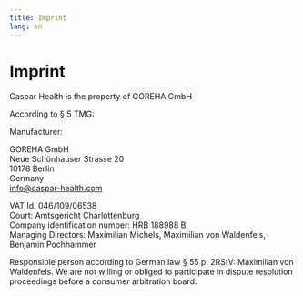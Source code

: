 ```yaml
---
title: Imprint
lang: en
---
```


# Imprint

Caspar Health is the property of GOREHA GmbH

According to § 5 TMG:

Manufacturer:

GOREHA GmbH  
Neue Schönhauser Strasse 20  
10178 Berlin  
Germany  
[info@caspar-health.com](mailto:info@caspar-health.com)

VAT Id: 046/109/06538  
Court: Amtsgericht Charlottenburg  
Company identification number: HRB 188988 B  
Managing Directors: Maximilian Michels, Maximilian von Waldenfels, Benjamin Pochhammer

Responsible person according to German law § 55 p. 2RStV: Maximilian von Waldenfels. We are not willing or obliged to participate in dispute resolution proceedings before a consumer arbitration board.
